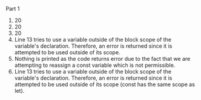 Part 1
1. 20
2. 20
3. 20
4. Line 13 tries to use a variable outside of the block scope of the variable's
declaration. Therefore, an error is returned since it is attempted to be used 
outside of its scope.
5. Nothing is printed as the code returns error due to the fact that we are
attempting to reassign a const variable which is not permissible.
6. Line 13 tries to use a variable outside of the block scope of the variable's
declaration. Therefore, an error is returned since it is attempted to be used 
outside of its scope (const has the same scope as let).